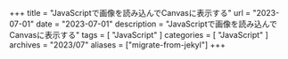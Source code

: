 +++
title = "JavaScriptで画像を読み込んでCanvasに表示する"
url = "2023-07-01"
date = "2023-07-01"
description = "JavaScriptで画像を読み込んでCanvasに表示する"
tags = [
  "JavaScript"
]
categories = [
  "JavaScript"
]
archives = "2023/07"
aliases = ["migrate-from-jekyl"]
+++

<br>
